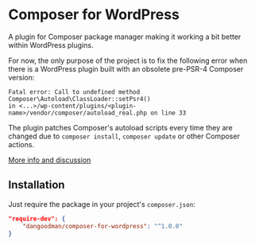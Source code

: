 # Composer for WordPress
A plugin for Composer package manager making it working a bit better within WordPress plugins.

For now, the only purpose of the project is to fix the following error when there is a WordPress plugin built with an obsolete pre-PSR-4 Composer version:
```
Fatal error: Call to undefined method Composer\Autoload\ClassLoader::setPsr4() 
in <...>/wp-content/plugins/<plugin-name>/vendor/composer/autoload_real.php on line 33
```

The plugin patches Composer's autoload scripts every time they are changed due to `composer install`, `composer update` or other Composer actions. 

<a href="https://github.com/composer/composer/issues/3852">More info and discussion</a>

## Installation

Just require the package in your project's `composer.json`:
```json
"require-dev": {
    "dangoodman/composer-for-wordpress": "^1.0.0"
}
```

